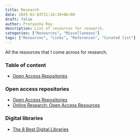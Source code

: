```yaml
---
title: Research
date: 2025-01-03T21:24:39+06:00
draft: false
author: Protyasha Roy
description: List of resources for research.
categories: ["Resources", "Miscellaneous"]
tags: ["Resources", "Links", "References", "Curated list"]
---
```


All the resources that I come across for research.

### Table of content
- [Open Access Repositories](#open-access-repositories)

### Open access repositories
- [Open Access Repositories](https://canberra.libguides.com/c.php?g=599341&p=4148816)
- [Online Research: Open Access Resources](https://libguides.cmich.edu/web_research/oa)

### Digital libraries
- [The 8 Best Digital Libraries](https://www.faena.com/aleph/the-8-best-digital-libraries)